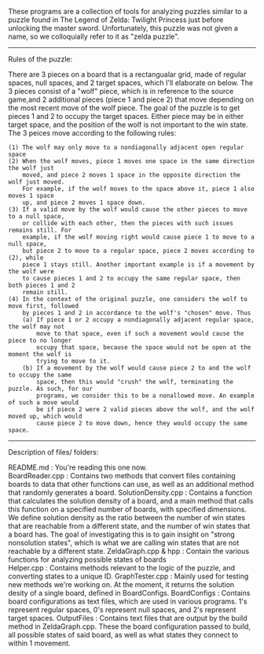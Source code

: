 These programs are a collection of tools for analyzing puzzles similar to a puzzle 
found in The Legend of Zelda: Twilight Princess just before unlocking the master sword.
Unfortunately, this puzzle was not given a name, so we colloquially refer to 
it as "zelda puzzle".
__________________________________________________________________________________________________

Rules of the puzzle:

There are 3 pieces on a board that is a rectangualar grid, made of regular spaces, null 
spaces, and 2 target spaces, which I'll elaborate on below. 
The 3 pieces consist of a "wolf" piece, which is in reference to the source game,and 2 
additional pieces (piece 1 and piece 2) that move depending on the most recent move of 
the wolf piece. The goal of the puzzle is to get pieces 1 and 2 to occupy the target 
spaces. Either piece may be in either target space, and the position of the wolf is 
not important to the win state. 
The 3 peices move according to the following rules:

    (1) The wolf may only move to a nondiagonally adjacent open regular space
    (2) When the wolf moves, piece 1 moves one space in the same direction the wolf just 
        moved, and piece 2 moves 1 space in the opposite direction the wolf just moved.
        For example, if the wolf moves to the space above it, piece 1 also moves 1 space 
        up, and piece 2 moves 1 space down.
    (3) If a valid move by the wolf would cause the other pieces to move to a null space,
        or collide with each other, then the pieces with such issues remains still. For 
        example, if the wolf moving right would cause piece 1 to move to a null space, 
        but piece 2 to move to a regular space, piece 2 moves according to (2), while 
        piece 1 stays still. Another important example is if a movement by the wolf were 
        to cause pieces 1 and 2 to occupy the same regular space, then both pieces 1 and 2 
        remain still.
    (4) In the context of the original puzzle, one considers the wolf to move first, followed 
        by pieces 1 and 2 in accordance to the wolf's "chosen" move. Thus 
        (a) If piece 1 or 2 occupy a nondiagonally adjacent regular space, the wolf may not 
            move to that space, even if such a movement would cause the piece to no longer 
            occupy that space, because the space would not be open at the moment the wolf is 
            trying to move to it.
        (b) If a movement by the wolf would cause piece 2 to and the wolf to occupy the same 
            space, then this would "crush" the wolf, terminating the puzzle. As such, for our 
            programs, we consider this to be a nonallowed move. An example of such a move would 
            be if piece 2 were 2 valid pieces above the wolf, and the wolf moved up, which would 
            cause piece 2 to move down, hence they would occupy the same space. 

__________________________________________________________________________________________________

Description of files/ folders:

README.md             : You're reading this one now.   
BoardReader.cpp       : Contains two methods that convert files containing boards to data 
                        that other functions can use, as well as an additional method that 
                        randomly generates a board.
SolutionDensity.cpp   : Contains a function that calculates the solution density of a board,
                        and a main method that calls this function on a specified number 
                        of boards, with specified dimensions. 
                        We define solution density as the ratio between the number of win states 
                        that are reachable from a different state, and the number of win states 
                        that a board has. The goal of investigating this is to gain insight on 
                        "strong nonsolution states", which is what we are calling win states that 
                        are not reachable by a different state.
ZeldaGraph.cpp & hpp  : Contain the various functions for analyzing possible states of boards  
Helper.cpp            : Contains methods relevant to the logic of the puzzle, and converting 
                        states to a unique ID.
GraphTester.cpp       : Mainly used for testing new methods we're working on. At the moment,
                        it returns the solution desity of a single board, defined in 
                        BoardConfigs. 
BoardConfigs          : Contains board configurations as text files, which are used in various 
                        programs. 1's represent regular spaces, 0's represent null spaces, and
                        2's represent target spaces.
OutputFiles           : Contains text files that are output by the build method in 
                        ZeldaGraph.cpp. These the board configuration passed to build, all 
                        possible states of said board, as well as what states they connect to 
                        within 1 movement.

        
